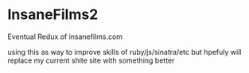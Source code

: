 InsaneFilms2
============

Eventual Redux of insanefilms.com

using this as  way to improve skills of ruby/js/sinatra/etc but hpefuly will replace my current shite site with something better

